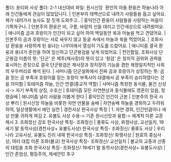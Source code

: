 폴더: 윤리와 사상​​
폴더: 2-1 내신대비
파일: 원시신앙​
​​
환인의 아들 환웅은 하늘나라 아래 인간들에게 관심이 많았답니다.			| 인본부의
태백산으로 내려가 사람들을 돕고 싶어요. 제가 내려가서 농사도 잘 짓게 도와주고.. 			| 홍익인간
환웅이 사람들을 사랑하는 마음이 기특하구나.			| 인본주의
환웅은 비, 구름, 바람의 신을 데리고 인간세상으로 내려왔어요.			| 애니미즘
곰과 호랑이가 인간이 되고 싶어 하여 백일동안 쑥과 마늘을 먹고 견뎠어요.			| 인본주의
곰과 호랑이는 서로 싸우지 않고 동굴 속에서 마늘과 쑥을 먹었어요.			| 조화사상
환웅을 사랑하게 된 웅녀는 나무아래서 열심히 기도를 드렸어요.			| 애니미즘
결국 환웅과 용녀가 혼인을 하여 임신하고 단군왕검을 낳게 되었어요.			| 천인합일, 조화사상
단군왕검 이름의 뜻: '단군' 은 제주(제사장)의 뜻이 있고 '왕검' 은 정치적 권위와 권력을 표시하는 존칭으로 결국 단군왕검은 제사장과 정치장의 기능을 겸한 제정일치적인 사회의 우두머리로 해석 된다.			| 샤머니즘
단군설화에서 진짜 곰과 호랑이가 상징하는 뜻: 곰을 믿는 곰 부족과 호랑이를 믿는 호랑이 부족사이 대결에서 곰 부족이 승리하였다는 것을 의미함			| 토테미즘
하늘, 인간 연결(종교적 역할)			| 샤머니즘
특정한 동식물, 물건 신성시-> 자기 부족의 상징, 수호신			| 토테미즘
모든 자연현상과 동식물에도 영혼이 있음, 정령숭배			| 애니미즘
널리 사람을 이롭게 한다			| 홍익인간
인간이 근본			| 인본주의
한국 사상 뿌리			| 원시신앙
하늘을 비롯한 자연 만물을 숭배			| 자연숭배
하늘을 경외하고 두려워하여, 일상생활에서 애인 실천			| 경천사상
한국사상 특징			| 1. 자연 경외, 인간만큼이나 세상 만물 귀하게 여김 2. 유불도 사상 수용-> 기존 원시신앙과 융함-> 체계적 이론 교훈 제시 3. 조화정신 강조
한국사상 특징- 조화정신			| 풍류도 사상, 화쟁사상, 교선일치, 19세기 말 동학사상(경천사상+ 유불도사상)
한국사상 특징- 조화정신/ 풍류도 사상			| 우리나라 고유사상, 유불도 진리 내재
한국사상 특징- 조화정신/ 화쟁사상			| 원효의 중심사상, 여러 대립 이론 조화(불교)
한국사상 특징- 조화정신/ 교선일치			| 불교의 교종과 선종의 대립을 조화
한국사상 특징- 조화정신/ 19세기 말 동학사상(경천사상+ 유불도사상)			| 인간 존엄성, 평등주의, 제세안민 추구
